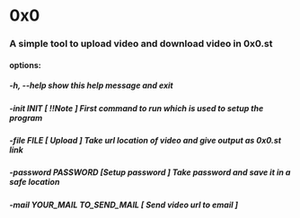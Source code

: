 # 0x0
### A simple tool to upload video and download video in 0x0.st

 #### options:
  #####  -h, --help          show this help message and exit
  #####  -init INIT                       [ !!Note ] First command to run which is used to setup the program
  #####  -file FILE                       [ Upload ] Take url location of video and give output as 0x0.st link
  #####  -password PASSWORD               [Setup password ] Take password and save it in a safe location
  #####  -mail YOUR_MAIL TO_SEND_MAIL     [ Send video url to email ]
